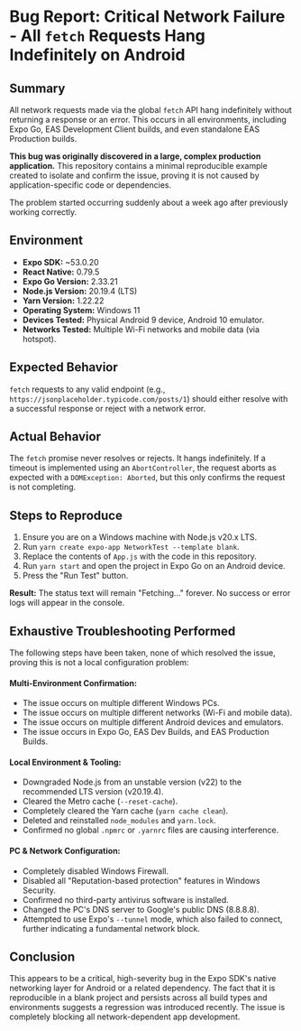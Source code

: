 # Bug Report: Critical Network Failure - All `fetch` Requests Hang Indefinitely on Android

## Summary

All network requests made via the global `fetch` API hang indefinitely without returning a response or an error. This occurs in all environments, including Expo Go, EAS Development Client builds, and even standalone EAS Production builds.

**This bug was originally discovered in a large, complex production application.** This repository contains a minimal reproducible example created to isolate and confirm the issue, proving it is not caused by application-specific code or dependencies.

The problem started occurring suddenly about a week ago after previously working correctly.

## Environment

- **Expo SDK:** ~53.0.20
- **React Native:** 0.79.5
- **Expo Go Version:** 2.33.21
- **Node.js Version:** 20.19.4 (LTS)
- **Yarn Version:** 1.22.22
- **Operating System:** Windows 11
- **Devices Tested:** Physical Android 9 device, Android 10 emulator.
- **Networks Tested:** Multiple Wi-Fi networks and mobile data (via hotspot).

## Expected Behavior

`fetch` requests to any valid endpoint (e.g., `https://jsonplaceholder.typicode.com/posts/1`) should either resolve with a successful response or reject with a network error.

## Actual Behavior

The `fetch` promise never resolves or rejects. It hangs indefinitely. If a timeout is implemented using an `AbortController`, the request aborts as expected with a `DOMException: Aborted`, but this only confirms the request is not completing.

## Steps to Reproduce

1.  Ensure you are on a Windows machine with Node.js v20.x LTS.
2.  Run `yarn create expo-app NetworkTest --template blank`.
3.  Replace the contents of `App.js` with the code in this repository.
4.  Run `yarn start` and open the project in Expo Go on an Android device.
5.  Press the "Run Test" button.

**Result:** The status text will remain "Fetching..." forever. No success or error logs will appear in the console.

## Exhaustive Troubleshooting Performed

The following steps have been taken, none of which resolved the issue, proving this is not a local configuration problem:

#### Multi-Environment Confirmation:
- The issue occurs on multiple different Windows PCs.
- The issue occurs on multiple different networks (Wi-Fi and mobile data).
- The issue occurs on multiple different Android devices and emulators.
- The issue occurs in Expo Go, EAS Dev Builds, and EAS Production Builds.

#### Local Environment & Tooling:
- Downgraded Node.js from an unstable version (v22) to the recommended LTS version (v20.19.4).
- Cleared the Metro cache (`--reset-cache`).
- Completely cleared the Yarn cache (`yarn cache clean`).
- Deleted and reinstalled `node_modules` and `yarn.lock`.
- Confirmed no global `.npmrc` or `.yarnrc` files are causing interference.

#### PC & Network Configuration:
- Completely disabled Windows Firewall.
- Disabled all "Reputation-based protection" features in Windows Security.
- Confirmed no third-party antivirus software is installed.
- Changed the PC's DNS server to Google's public DNS (8.8.8.8).
- Attempted to use Expo's `--tunnel` mode, which also failed to connect, further indicating a fundamental network block.

## Conclusion

This appears to be a critical, high-severity bug in the Expo SDK's native networking layer for Android or a related dependency. The fact that it is reproducible in a blank project and persists across all build types and environments suggests a regression was introduced recently. The issue is completely blocking all network-dependent app development.

